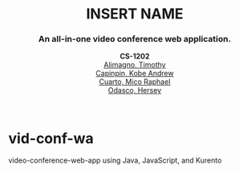 <div align="center">
<h1 align="center">INSERT NAME</h1>

  <h3 align="center">
    An all-in-one video conference web application.
  </h3>
  <p align="center">
    <b>CS-1202</b> <br>
    <a href="https://github.com/">Alimagno, Timothy</a> <br>
    <a href="https://github.com/VinnRe">Capinpin, Kobe Andrew</a> <br>
    <a href="https://github.com/oocim">Cuarto, Mico Raphael</a> <br>
    <a href="https://github.com/herseyy">Odasco, Hersey</a> <br>
  </p>
  <br>
</div>

# vid-conf-wa
video-conference-web-app using Java, JavaScript, and Kurento
